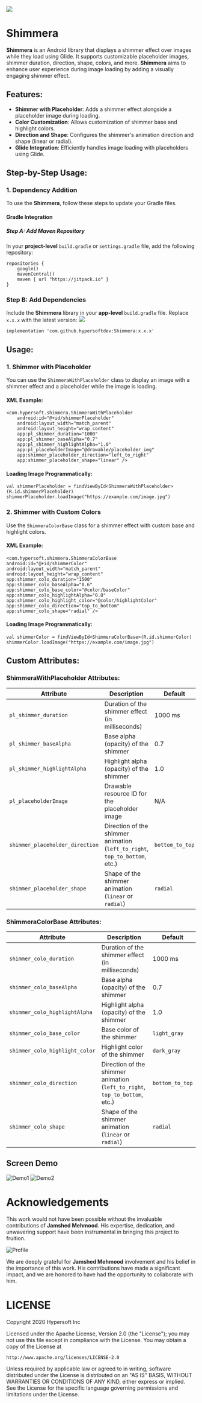 [![](https://jitpack.io/v/hypersoftdev/Shimmera.svg)](https://jitpack.io/#hypersoftdev/Shimmera)

# Shimmera

**Shimmera** is an Android library that displays a shimmer effect over images while they load using Glide. It supports customizable placeholder images, shimmer duration, direction, shape, colors, and more. **Shimmera** aims to enhance user experience during image loading by adding a visually engaging shimmer effect.

## Features:

- **Shimmer with Placeholder**: Adds a shimmer effect alongside a placeholder image during loading.
- **Color Customization**: Allows customization of shimmer base and highlight colors.
- **Direction and Shape**: Configures the shimmer's animation direction and shape (linear or radial).
- **Glide Integration**: Efficiently handles image loading with placeholders using Glide.

## Step-by-Step Usage:

### 1. Dependency Addition

To use the **Shimmera**, follow these steps to update your Gradle files.

#### Gradle Integration

##### Step A: Add Maven Repository
In your **project-level** `build.gradle` or `settings.gradle` file, add the following repository:

```
repositories {
    google()
    mavenCentral()
    maven { url "https://jitpack.io" }
}
```

### Step B: Add Dependencies

Include the **Shimmera** library in your **app-level** `build.gradle` file. Replace `x.x.x` with the latest version: [![](https://jitpack.io/v/hypersoftdev/Shimmera.svg)](https://jitpack.io/#hypersoftdev/Shimmera)

```
implementation 'com.github.hypersoftdev:Shimmera:x.x.x'
```

## Usage:

### 1. Shimmer with Placeholder

You can use the `ShimmeraWithPlaceholder` class to display an image with a shimmer effect and a placeholder while the image is loading.

#### XML Example:

```
<com.hypersoft.shimmera.ShimmeraWithPlaceholder
    android:id="@+id/shimmerPlaceholder"
    android:layout_width="match_parent"
    android:layout_height="wrap_content"
    app:pl_shimmer_duration="1000"
    app:pl_shimmer_baseAlpha="0.7"
    app:pl_shimmer_highlightAlpha="1.0"
    app:pl_placeholderImage="@drawable/placeholder_img"
    app:shimmer_placeholder_direction="left_to_right"
    app:shimmer_placeholder_shape="linear" />
```

#### Loading Image Programmatically:

```
val shimmerPlaceholder = findViewById<ShimmeraWithPlaceholder>(R.id.shimmerPlaceholder)
shimmerPlaceholder.loadImage("https://example.com/image.jpg")

```

### 2. Shimmer with Custom Colors

Use the `ShimmeraColorBase` class for a shimmer effect with custom base and highlight colors.

#### XML Example:

```
<com.hypersoft.shimmera.ShimmeraColorBase
android:id="@+id/shimmerColor"
android:layout_width="match_parent"
android:layout_height="wrap_content"
app:shimmer_colo_duration="1500"
app:shimmer_colo_baseAlpha="0.6"
app:shimmer_colo_base_color="@color/baseColor"
app:shimmer_colo_highlightAlpha="0.8"
app:shimmer_colo_highlight_color="@color/highlightColor"
app:shimmer_colo_direction="top_to_bottom"
app:shimmer_colo_shape="radial" />

```

#### Loading Image Programmatically:

```
val shimmerColor = findViewById<ShimmeraColorBase>(R.id.shimmerColor)
shimmerColor.loadImage("https://example.com/image.jpg")
```

## Custom Attributes:

### ShimmeraWithPlaceholder Attributes:

| **Attribute**                | **Description**                                               | **Default**   |
|------------------------------|---------------------------------------------------------------|---------------|
| `pl_shimmer_duration`         | Duration of the shimmer effect (in milliseconds)              | 1000 ms       |
| `pl_shimmer_baseAlpha`        | Base alpha (opacity) of the shimmer                           | 0.7           |
| `pl_shimmer_highlightAlpha`   | Highlight alpha (opacity) of the shimmer                      | 1.0           |
| `pl_placeholderImage`         | Drawable resource ID for the placeholder image                | N/A           |
| `shimmer_placeholder_direction`| Direction of the shimmer animation (`left_to_right`, `top_to_bottom`, etc.) | `bottom_to_top` |
| `shimmer_placeholder_shape`   | Shape of the shimmer animation (`linear` or `radial`)         | `radial`      |

### ShimmeraColorBase Attributes:

| **Attribute**                | **Description**                                               | **Default**   |
|------------------------------|---------------------------------------------------------------|---------------|
| `shimmer_colo_duration`       | Duration of the shimmer effect (in milliseconds)              | 1000 ms       |
| `shimmer_colo_baseAlpha`      | Base alpha (opacity) of the shimmer                           | 0.7           |
| `shimmer_colo_highlightAlpha` | Highlight alpha (opacity) of the shimmer                      | 1.0           |
| `shimmer_colo_base_color`     | Base color of the shimmer                                     | `light_gray`  |
| `shimmer_colo_highlight_color`| Highlight color of the shimmer                                | `dark_gray`   |
| `shimmer_colo_direction`      | Direction of the shimmer animation (`left_to_right`, `top_to_bottom`, etc.) | `bottom_to_top` |
| `shimmer_colo_shape`          | Shape of the shimmer animation (`linear` or `radial`)         | `radial`      |

## Screen Demo

![Demo1](https://github.com/hypersoftdev/Shimmera/blob/master/screens/screen_color_effect.gif?raw=true)
![Demo2](https://github.com/hypersoftdev/Shimmera/blob/master/screens/screen_place_holder.gif?raw=true)

# Acknowledgements

This work would not have been possible without the invaluable contributions of **Jamshed Mehmood**. His expertise, dedication, and unwavering support have been instrumental in bringing this project to fruition.

![Profile](https://github.com/hypersoftdev/Shimmera/blob/master/screens/profile_image.jpg?raw=true)

We are deeply grateful for **Jamshed Mehmood** involvement and his belief in the importance of this work. His contributions have made a significant impact, and we are honored to have had the opportunity to collaborate with him.

# LICENSE

Copyright 2020 Hypersoft Inc

Licensed under the Apache License, Version 2.0 (the "License");
you may not use this file except in compliance with the License.
You may obtain a copy of the License at

    http://www.apache.org/licenses/LICENSE-2.0

Unless required by applicable law or agreed to in writing, software
distributed under the License is distributed on an "AS IS" BASIS,
WITHOUT WARRANTIES OR CONDITIONS OF ANY KIND, either express or implied.
See the License for the specific language governing permissions and
limitations under the License.
